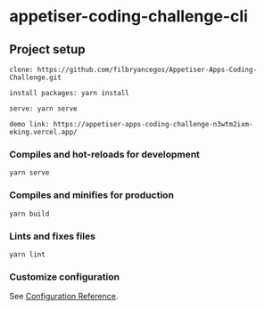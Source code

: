 # appetiser-coding-challenge-cli

## Project setup
```
clone: https://github.com/filbryancegos/Appetiser-Apps-Coding-Challenge.git
```

```
install packages: yarn install
```

```
serve: yarn serve
```

```
demo link: https://appetiser-apps-coding-challenge-n3wtm2ixm-eking.vercel.app/
```



### Compiles and hot-reloads for development
```
yarn serve
```

### Compiles and minifies for production
```
yarn build
```

### Lints and fixes files
```
yarn lint
```

### Customize configuration
See [Configuration Reference](https://cli.vuejs.org/config/).
